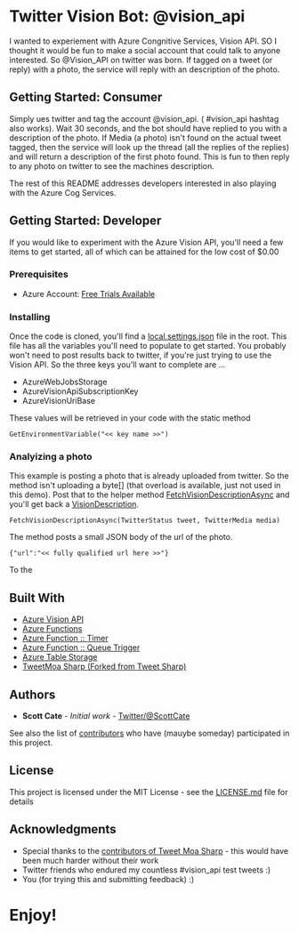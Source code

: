 # Twitter Vision Bot: @vision_api

I wanted to experiement with Azure Congnitive Services, Vision API. SO I thought it would be fun to make a social account that could talk to anyone interested. So @Vision_API on twitter was born. If tagged on a tweet (or reply) with a photo, the service will reply with an description of the photo.

## Getting Started: Consumer

Simply ues twitter and tag the account @vision_api. ( #vision_api hashtag also works). Wait 30 seconds, and the bot should have replied to you with a description of the photo. If Media (a photo) isn't found on the actual tweet tagged, then the service will look up the thread (all the replies of the replies) and will return a description of the first photo found. This is fun to then reply to any photo on twitter to see the machines description.

The rest of this README addresses developers interested in also playing with the Azure Cog Services.

## Getting Started: Developer

If you would like to experiment with the Azure Vision API, you'll need a few items to get started, all of which can be attained for the low cost of $0.00

### Prerequisites

* Azure Account: [Free Trials Available](https://cda.ms/nR "Free or Paid")

### Installing

Once the code is cloned, you'll find a [local.settings.json](https://github.com/scottcate/vision_api/blob/master/src/local.settings.json) file in the root. This file has all the variables you'll need to populate to get started. You probably won't need to post results back to twitter, if you're just trying to use the Vision API. So the three keys you'll want to complete are ...


* AzureWebJobsStorage
* AzureVisionApiSubscriptionKey
* AzureVisionUriBase

These values will be retrieved in your code with the static method

```
GetEnvironmentVariable("<< key name >>")
```

### Analyizing a photo

This example is posting a photo that is already uploaded from twitter. So the method isn't uploading a byte[] (that overload is available, just not used in this demo). Post that to the helper method [FetchVisionDescriptionAsync](https://github.com/scottcate/vision_api/blob/master/src/Helper.cs#L57) and you'll get back a [VisionDescription](https://github.com/scottcate/vision_api/blob/master/src/Models/VisionDescription.cs).

```
FetchVisionDescriptionAsync(TwitterStatus tweet, TwitterMedia media)
```

The method posts a small JSON body of the url of the photo.

```
{"url":"<< fully qualified url here >>"}
```

To the 

## Built With

* [Azure Vision API](https://cda.ms/n2)
* [Azure Functions](https://cda.ms/nM)
* [Azure Function :: Timer](https://cda.ms/nN)
* [Azure Function :: Queue Trigger](https://cda.ms/nP)
* [Azure Table Storage](http://https//cda.ms/nQ)
* [TweetMoa Sharp (Forked from Tweet Sharp)](https://github.com/Yortw/tweetmoasharp)


## Authors

* **Scott Cate** - *Initial work* - [Twitter/@ScottCate](https://twitter.com/scottcate)

See also the list of [contributors](https://github.com/scottcate/vision_api/graphs/contributors) who have (mauybe someday) participated in this project.

## License

This project is licensed under the MIT License - see the [LICENSE.md](LICENSE.md) file for details

## Acknowledgments

* Special thanks to the [contributors of Tweet Moa Sharp](https://github.com/Yortw/tweetmoasharp/graphs/contributors) - this would have been much harder without their work
* Twitter friends who endured my countless #vision_api test tweets :)
* You (for trying this and submitting feedback) :)

# Enjoy!

